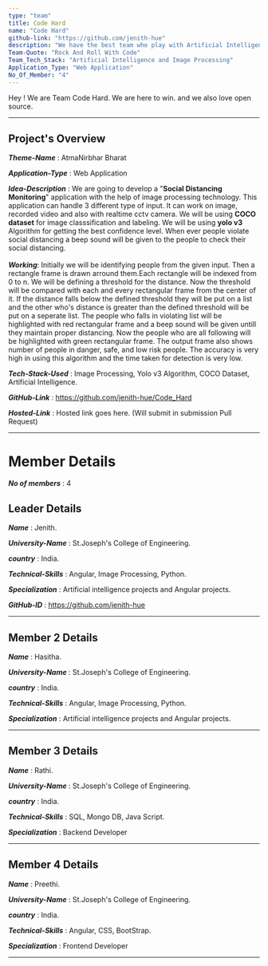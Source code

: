 ```yaml
---
type: "team"                                                        
title: Code Hard
name: "Code Hard"
github-link: "https://github.com/jenith-hue"
description: "We have the best team who play with Artificial Intelligence and Machine Learning at it's peak"
Team-Quote: "Rock And Roll With Code"
Team_Tech_Stack: "Artificial Intelligence and Image Processing"
Application_Type: "Web Application"
No_Of_Member: "4"
---
```


Hey ! We are Team Code Hard. We are here to win. and we also love open source.

---

## Project's Overview

_**Theme-Name**_ : AtmaNirbhar Bharat

_**Application-Type**_ :   Web Application

_**Idea-Description**_ :   We are going to develop a "**Social Distancing Monitoring**" application with the help of image processing technology. This application can handle 3 different type of input. It can work on image, recorded video and also with realtime cctv camera. We will be using **COCO dataset** for image classsification and labeling. We will be using **yolo v3** Algorithm for getting the best confidence level. When ever people violate social distancing a beep sound will be given to the people to check their social distancing.
<br>
<br>
_**Working**_: Initially we will be identifying people from the given input. Then a rectangle frame is drawn arround them.Each rectangle will be indexed from 0 to n. We will be defining a threshold for the distance. Now the threshold will be compared with each and every rectangular frame from the center of it. If the distance falls below the defined threshold they will be put on a list and the other who's distance is greater than the defined threshold will be put on a seperate list. The people who falls in violating list will be highlighted with red rectangular frame and a beep sound will be given untill they maintain proper distancing. Now the people who are all following will be highlighted with green rectangular frame. The output frame also shows number of people in danger, safe, and low risk people. The accuracy is very high in using this algorithm and the time taken for detection is very low.
<br>

_**Tech-Stack-Used**_ :   Image Processing, Yolo v3 Algorithm, COCO Dataset, Artificial Intelligence.

_**GitHub-Link**_ :   https://github.com/jenith-hue/Code_Hard

_**Hosted-Link**_ :    Hosted link goes here. (Will submit in submission Pull Request)

---

# Member Details

_**No of members**_ : 4



## Leader Details

_**Name**_ : Jenith.

_**University-Name**_ : St.Joseph's College of Engineering.

_**country**_ : India.
 
_**Technical-Skills**_ : Angular, Image Processing, Python.

_**Specialization**_ : Artificial intelligence projects and Angular projects.

_**GitHub-ID**_ :  https://github.com/jenith-hue

---

## Member 2 Details

_**Name**_ : Hasitha.

_**University-Name**_ : St.Joseph's College of Engineering.

_**country**_ : India.
 
_**Technical-Skills**_ : Angular, Image Processing, Python.

_**Specialization**_ : Artificial intelligence projects and Angular projects.
 
---


## Member 3 Details

_**Name**_ : Rathi.

_**University-Name**_ : St.Joseph's College of Engineering.

_**country**_ : India.
 
_**Technical-Skills**_ : SQL, Mongo DB, Java Script.

_**Specialization**_ : Backend Developer


---


## Member 4 Details

_**Name**_ : Preethi.

_**University-Name**_ : St.Joseph's College of Engineering.

_**country**_ : India.
 
_**Technical-Skills**_ : Angular, CSS, BootStrap.

_**Specialization**_ : Frontend Developer


---





